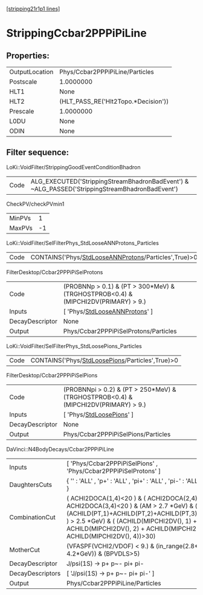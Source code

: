 [[stripping21r1p1 lines]](./stripping21r1p1-index)

# StrippingCcbar2PPPiPiLine

## Properties:

|                |                                      |
|----------------|--------------------------------------|
| OutputLocation | Phys/Ccbar2PPPiPiLine/Particles      |
| Postscale      | 1.0000000                            |
| HLT1           | None                                 |
| HLT2           | (HLT_PASS_RE('Hlt2Topo.\*Decision')) |
| Prescale       | 1.0000000                            |
| L0DU           | None                                 |
| ODIN           | None                                 |

## Filter sequence:

LoKi::VoidFilter/StrippingGoodEventConditionBhadron

|      |                                                                                                |
|------|------------------------------------------------------------------------------------------------|
| Code | ALG_EXECUTED('StrippingStreamBhadronBadEvent') & ~ALG_PASSED('StrippingStreamBhadronBadEvent') |

CheckPV/checkPVmin1

|        |     |
|--------|-----|
| MinPVs | 1   |
| MaxPVs | -1  |

LoKi::VoidFilter/SelFilterPhys_StdLooseANNProtons_Particles

|      |                                                                                                               |
|------|---------------------------------------------------------------------------------------------------------------|
| Code | CONTAINS('Phys/[StdLooseANNProtons](./stripping21r1p1-commonparticles-stdlooseannprotons)/Particles',True)\>0 |

FilterDesktop/Ccbar2PPPiPiSelProtons

|                 |                                                                                         |
|-----------------|-----------------------------------------------------------------------------------------|
| Code            | (PROBNNp \> 0.1) & (PT \> 300\*MeV) & (TRGHOSTPROB\<0.4) & (MIPCHI2DV(PRIMARY) \> 9.)   |
| Inputs          | [ 'Phys/[StdLooseANNProtons](./stripping21r1p1-commonparticles-stdlooseannprotons)' ] |
| DecayDescriptor | None                                                                                    |
| Output          | Phys/Ccbar2PPPiPiSelProtons/Particles                                                   |

LoKi::VoidFilter/SelFilterPhys_StdLoosePions_Particles

|      |                                                                                                     |
|------|-----------------------------------------------------------------------------------------------------|
| Code | CONTAINS('Phys/[StdLoosePions](./stripping21r1p1-commonparticles-stdloosepions)/Particles',True)\>0 |

FilterDesktop/Ccbar2PPPiPiSelPions

|                 |                                                                                        |
|-----------------|----------------------------------------------------------------------------------------|
| Code            | (PROBNNpi \> 0.2) & (PT \> 250\*MeV) & (TRGHOSTPROB\<0.4) & (MIPCHI2DV(PRIMARY) \> 9.) |
| Inputs          | [ 'Phys/[StdLoosePions](./stripping21r1p1-commonparticles-stdloosepions)' ]          |
| DecayDescriptor | None                                                                                   |
| Output          | Phys/Ccbar2PPPiPiSelPions/Particles                                                    |

DaVinci::N4BodyDecays/Ccbar2PPPiPiLine

|                  |                                                                                                                                                                                                                                                                                    |
|------------------|------------------------------------------------------------------------------------------------------------------------------------------------------------------------------------------------------------------------------------------------------------------------------------|
| Inputs           | [ 'Phys/Ccbar2PPPiPiSelPions' , 'Phys/Ccbar2PPPiPiSelProtons' ]                                                                                                                                                                                                                  |
| DaughtersCuts    | { '' : 'ALL' , 'p+' : 'ALL' , 'pi+' : 'ALL' , 'pi-' : 'ALL' , 'p~-' : 'ALL' }                                                                                                                                                                                                      |
| CombinationCut   | ( ACHI2DOCA(1,4)\<20 ) & ( ACHI2DOCA(2,4)\<20 ) & ( ACHI2DOCA(3,4)\<20 ) & (AM \> 2.7 \*GeV) & ( (ACHILD(PT,1)+ACHILD(PT,2)+ACHILD(PT,3)+ACHILD(PT,4) ) \> 2.5 \*GeV) & ( (ACHILD(MIPCHI2DV(), 1) + ACHILD(MIPCHI2DV(), 2) + ACHILD(MIPCHI2DV(), 3) + ACHILD(MIPCHI2DV(), 4))\>30) |
| MotherCut        | (VFASPF(VCHI2/VDOF) \< 9.) & (in_range(2.8\*GeV, MM, 4.2\*GeV)) & (BPVDLS\>5)                                                                                                                                                                                                      |
| DecayDescriptor  | J/psi(1S) -\> p+ p~- pi+ pi-                                                                                                                                                                                                                                                       |
| DecayDescriptors | [ 'J/psi(1S) -\> p+ p~- pi+ pi-' ]                                                                                                                                                                                                                                               |
| Output           | Phys/Ccbar2PPPiPiLine/Particles                                                                                                                                                                                                                                                    |
